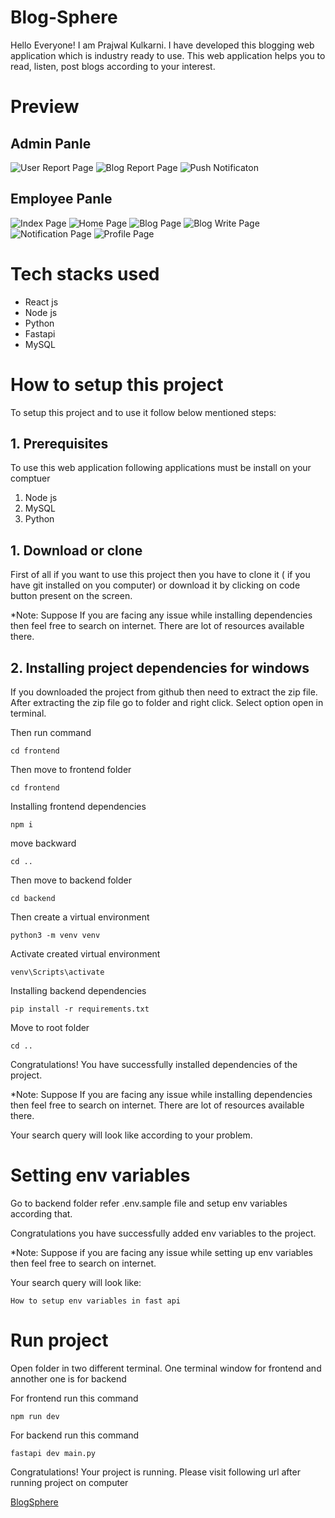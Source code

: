 # Blog-Sphere


Hello Everyone! I am Prajwal Kulkarni. I have developed this blogging web application which is industry ready to use. This web application helps you to read, listen, post blogs according to your interest.

# Preview

## Admin Panle

![User Report Page](/documentation/pictures/report-1.png "User Report")
![Blog Report Page](/documentation/pictures/report-2.png "Blog Report")
![Push Notificaton](/documentation/pictures/report-3.png "Push Notification")

## Employee Panle

![Index Page](/documentation/pictures/index-page.png "Index Page")
![Home Page](/documentation/pictures/home-page.png "Home Page")
![Blog Page](/documentation/pictures/blog-page.png "Blog Page")
![Blog Write Page](/documentation/pictures/blog-write-page.png "Blog Write Page")
![Notification Page](/documentation/pictures/notification-page.png "Notification Page")
![Profile Page](/documentation/pictures/profile-page.png "Profile Page")


# Tech stacks used

- React js
- Node js
- Python
- Fastapi
- MySQL

# How to setup this project

To setup this project and to use it follow below mentioned steps:

## 1. Prerequisites

To use this web application following applications must be install on your comptuer

1. Node js
2. MySQL
3. Python

## 1. Download or clone

First of all if you want to use this project then you have to clone it ( if you have git installed on you computer) or download it by clicking on code button present on the screen.

\*Note: Suppose If you are facing any issue while installing dependencies then feel free to search on internet. There are lot of resources available there.

## 2. Installing project dependencies for windows

If you downloaded the project from github then need to extract the zip file. After extracting the zip file go to folder and right click. Select option open in terminal.

Then run command

```
cd frontend
```

Then move to frontend folder

```
cd frontend
```

Installing frontend dependencies

```
npm i
```

move backward

```
cd ..
```

Then move to backend folder

```
cd backend
```

Then create a virtual environment

```
python3 -m venv venv
```

Activate created virtual environment

```
venv\Scripts\activate
```

Installing backend dependencies

```
pip install -r requirements.txt
```

Move to root folder

```
cd ..
```

Congratulations! You have successfully installed dependencies of the project.

\*Note: Suppose If you are facing any issue while installing dependencies then feel free to search on internet. There are lot of resources available there.

Your search query will look like according to your problem.

# Setting env variables

Go to backend folder refer .env.sample file and setup env variables according that.

Congratulations you have successfully added env variables to the project.

\*Note: Suppose if you are facing any issue while setting up env variables then feel free to search on internet.

Your search query will look like:

`How to setup env variables in fast api`

# Run project

Open folder in two different terminal. One terminal window for frontend and annother one is for backend

For frontend run this command

```
npm run dev
```

For backend run this command

```
fastapi dev main.py
```

Congratulations! Your project is running. Please visit following url after running project on computer

[BlogSphere](http://localhost:5173/ "BlogSphere")
